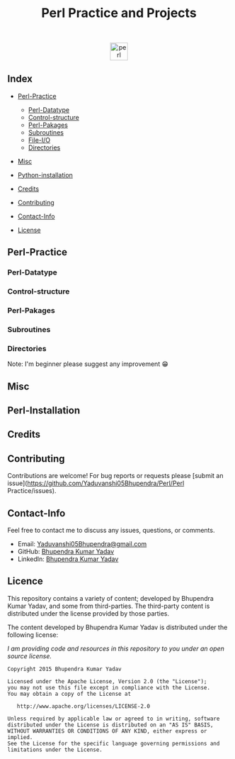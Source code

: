 <h1 align="center">Perl Practice and Projects</h1>

<br/>
<p align="center">
  <img src="https://www.vectorlogo.zone/logos/perl/perl-icon.svg" alt="perl" width="40" height="40"/>
</p>

## Index

* [Perl-Practice](#perl-practice)
    * [Perl-Datatype](#Perl-Datatype)
    * [Control-structure](#Control-structure)
    * [Perl-Pakages](#Perl-Pakages)
    * [Subroutines](#Subroutines)
    * [File-I/O](#File-I/O)
    * [Directories](#Directories)
    
* [Misc](#Misc)
* [Python-installation](#Python-Installation)
* [Credits](#Credits)
* [Contributing](#Contributing)
* [Contact-Info](#Contact-Info)
* [License](#License)

## Perl-Practice

### Perl-Datatype
### Control-structure
### Perl-Pakages
### Subroutines
### Directories

Note: I'm beginner please suggest any improvement :grin:

## Misc

## Perl-Installation

## Credits

## Contributing

Contributions are welcome!  For bug reports or requests please [submit an issue](https://github.com/Yaduvanshi05Bhupendra/Perl/Perl Practice/issues).

## Contact-Info

Feel free to contact me to discuss any issues, questions, or comments.

* Email: [Yaduvanshi05Bhupendra@gmail.com](mailto:Yaduvanshi05Bhupendra@gmail.com)
* GitHub: [Bhupendra Kumar Yadav](https://github.com/Yaduvanshi05Bhupendra)
* LinkedIn: [Bhupendra Kumar Yadav](https://www.linkedin.com/in/yaduvanshi05bhupendra)

## Licence

This repository contains a variety of content; developed by Bhupendra Kumar Yadav, and some from third-parties.  The third-party content is distributed under the license provided by those parties.

The content developed by Bhupendra Kumar Yadav is distributed under the following license:

*I am providing code and resources in this repository to you under an open source license.*

    Copyright 2015 Bhupendra Kumar Yadav

    Licensed under the Apache License, Version 2.0 (the "License");
    you may not use this file except in compliance with the License.
    You may obtain a copy of the License at

       http://www.apache.org/licenses/LICENSE-2.0

    Unless required by applicable law or agreed to in writing, software
    distributed under the License is distributed on an "AS IS" BASIS,
    WITHOUT WARRANTIES OR CONDITIONS OF ANY KIND, either express or implied.
    See the License for the specific language governing permissions and
    limitations under the License.
